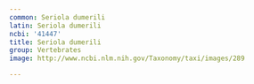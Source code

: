 ```yaml
---
common: Seriola dumerili
latin: Seriola dumerili
ncbi: '41447'
title: Seriola dumerili
group: Vertebrates
image: http://www.ncbi.nlm.nih.gov/Taxonomy/taxi/images/289

---
```

